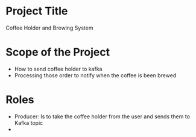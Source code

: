 # Project Title
Coffee Holder and Brewing System

# Scope of the Project

- How to send coffee holder to kafka
- Processing those order to notify when the coffee is been brewed

# Roles

- Producer: Is to take the coffee holder from the user and sends them to Kafka topic
- 